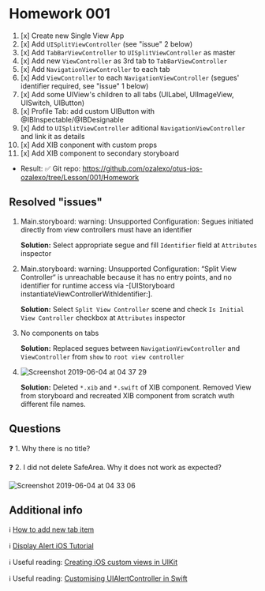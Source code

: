 # Homework 001

1. [x] Create new Single View App
1. [x] Add `UISplitViewController` (see "issue" 2 below)
1. [x] Add `TabBarViewController` to `UISplitViewController` as master
1. [x] Add new `ViewController` as 3rd tab to `TabBarViewController`
1. [x] Add `NavigationViewController` to each tab
1. [x] Add `ViewController` to each `NavigationViewController` (segues' identifier required, see "issue" 1 below)
1. [x] Add some UIView's children to all tabs (UILabel, UIImageView, UISwitch, UIButton)
1. [x] Profile Tab: add custom UIButton with @IBInspectable/@IBDesignable
1. [x] Add to `UISplitViewController` aditional `NavigationViewController` and link it as details
1. [x] Add XIB conponent with custom props
1. [x] Add XIB component to secondary storyboard

- Result:
  :white_check_mark: Git repo: https://github.com/ozalexo/otus-ios-ozalexo/tree/Lesson/001/Homework

## Resolved "issues"

1. Main.storyboard: warning: Unsupported Configuration: Segues initiated directly from view controllers must have an identifier

   **Solution:** Select appropriate segue and fill `Identifier` field at `Attributes` inspector

2. Main.storyboard: warning: Unsupported Configuration: “Split View Controller“ is unreachable because it has no entry points, and no identifier for runtime access via -[UIStoryboard instantiateViewControllerWithIdentifier:].

   **Solution:** Select `Split View Controller` scene and check `Is Initial View Controller` checkbox at `Attributes` inspector

3. No components on tabs

   **Solution:** Replaced segues between `NavigationViewController` and `ViewController` from `show` to `root view controller`

4. ![Screenshot 2019-06-04 at 04 37 29](https://user-images.githubusercontent.com/661889/58845082-7d71ef00-8682-11e9-8f5d-988f9abdee2c.png)

   **Solution:** Deleted `*.xib` and `*.swift` of XIB component. Removed View from storyboard and recreated XIB component from scratch wuth different file names.

## Questions

:question: 1. Why there is no title?

:question: 2. I did not delete SafeArea. Why it does not work as expected?

![Screenshot 2019-06-04 at 04 33 06](https://user-images.githubusercontent.com/661889/58844949-fae92f80-8681-11e9-880b-d10093d0f37e.png)

## Additional info

:information_source: [How to add new tab item](http://www.albertgao.xyz/2017/12/14/how-to-add-item-for-tab-bar-controller/)

:information_source: [Display Alert iOS Tutorial](https://www.ioscreator.com/tutorials/display-alert-ios-tutorial)

:information_source: Useful reading: [Creating iOS custom views in UIKit](https://www.scalablepath.com/blog/creating-ios-custom-views-uikit/)

:information_source: Useful reading: [Customising UIAlertController in Swift](https://medium.com/@sahil__khanna/customising-uialertcontroller-in-swift-8eb184118d8b)
